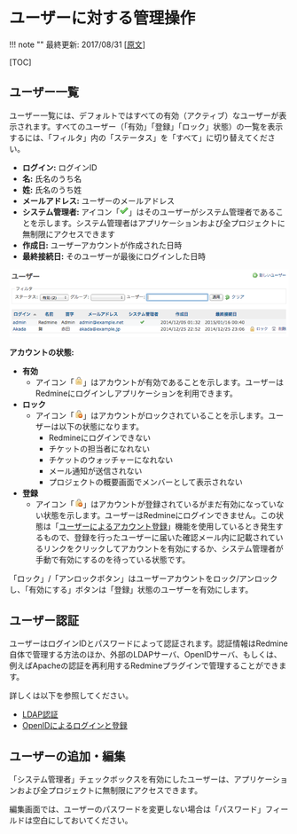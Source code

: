 ユーザーに対する管理操作
========================

!!! note ""
    最終更新: 2017/08/31
    [[原文](http://www.redmine.org/projects/redmine/wiki/RedmineUsers/17)]

[TOC]

ユーザー一覧
------------

ユーザー一覧には、デフォルトではすべての有効（アクティブ）なユーザーが表示されます。すべてのユーザー（「有効」「登録」「ロック」状態）の一覧を表示するには、「フィルタ」内の「ステータス」を「すべて」に切り替えてください。

-   **ログイン:** ログインID
-   **名:** 氏名のうち名
-   **姓:** 氏名のうち姓
-   **メールアドレス:** ユーザーのメールアドレス
-   **システム管理者:** アイコン「![](redmine-dist-images/true.png)」はそのユーザーがシステム管理者であることを示します。システム管理者はアプリケーションおよび全プロジェクトに無制限にアクセスできます
-   **作成日:** ユーザーアカウントが作成された日時
-   **最終接続日:** そのユーザーが最後にログインした日時

![](RedmineUsers/userlist.png)

**アカウントの状態:**

-   **有効**
    -   アイコン「![](redmine-dist-images/locked.png)」はアカウントが有効であることを示します。ユーザーはRedmineにログインしアプリケーションを利用できます。
-   **ロック**
    -   アイコン「![](redmine-dist-images/unlock.png)」はアカウントがロックされていることを示します。ユーザーは以下の状態になります。
        -   Redmineにログインできない
        -   チケットの担当者になれない
        -   チケットのウォッチャーになれない
        -   メール通知が送信されない
        -   プロジェクトの概要画面でメンバーとして表示されない
-   **登録**
    -   アイコン「![](redmine-dist-images/unlock.png)」はアカウントが登録されているがまだ有効になっていない状態を示します。ユーザーはRedmineにログインできません。この状態は「[ユーザーによるアカウント登録](RedmineSettings#Self-registration)」機能を使用しているとき発生するもので、登録を行ったユーザーに届いた確認メール内に記載されているリンクをクリックしてアカウントを有効にするか、システム管理者が手動で有効にするのを待っている状態です。

「ロック」/「アンロックボタン」はユーザーアカウントをロック/アンロックし、「有効にする」ボタンは「登録」状態のユーザーを有効にします。

ユーザー認証
------------

ユーザーはログインIDとパスワードによって認証されます。認証情報はRedmine自体で管理する方法のほか、外部のLDAPサーバ、OpenIDサーバ、もしくは、例えばApacheの認証を再利用するRedmineプラグインで管理することができます。

詳しくは以下を参照してください。

* [LDAP認証](RedmineLDAP)
* [OpenIDによるログインと登録](RedmineSettings#Allow-OpenID-login-and-registration)

ユーザーの追加・編集
--------------------

「システム管理者」チェックボックスを有効にしたユーザーは、アプリケーションおよび全プロジェクトに無制限にアクセスできます。

編集画面では、ユーザーのパスワードを変更しない場合は「パスワード」フィールドは空白にしておいてください。
